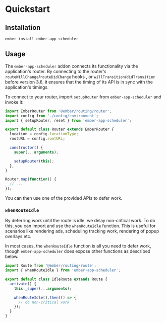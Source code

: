 # Quickstart

## Installation

    ember install ember-app-scheduler

## Usage

The `ember-app-scheduler` addon connects its functionality via the application's router. By connecting to the router's `routeWillChange`/`routeDidChange` hooks , or `willTransition`/`didTransition` before version 3.6, it ensures that the timing of its API is in sync with the application's timings.

To connect to your router, import `setupRouter` from `ember-app-scheduler` and invoke it:

```javascript
import EmberRouter from '@ember/routing/router';
import config from './config/environment';
import { setupRouter, reset } from 'ember-app-scheduler';

export default class Router extends EmberRouter {
  location = config.locationType;
  rootURL = config.rootURL;

  constructor() {
    super(...arguments);

    setupRouter(this);
  },
}

Router.map(function() {
  // ...
});
```

You can then use one of the provided APIs to defer work.

### `whenRouteIdle`

By deferring work until the route is idle, we delay non-critical work. To do this, you can import and use the `whenRouteIdle` function. This is useful for scenarios like rendering ads, scheduling tracking work, rendering of popup overlays etc.

In most cases, the `whenRouteIdle` function is all you need to defer work, though `ember-app-scheduler` does expose other functions as described below.

```javascript
import Route from '@ember/routing/route';
import { whenRouteIdle } from 'ember-app-scheduler';

export default class IdleRoute extends Route {
  activate() {
    this._super(...arguments);

    whenRouteIdle().then(() => {
      // do non-critical work
    });
  }
}
```
